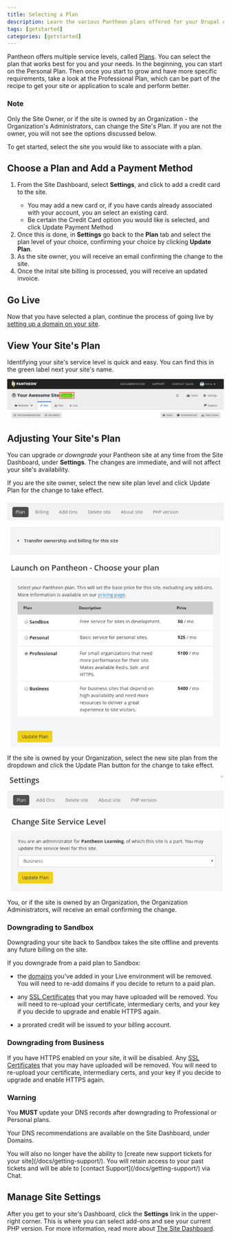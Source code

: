 ```yaml
---
title: Selecting a Plan
description: Learn the various Pantheon plans offered for your Drupal or WordPress sites.
tags: [getstarted]
categories: [getstarted]
---
```

Pantheon offers multiple service levels, called [Plans](/pricing). You can select the plan that works best for you and your needs. In the beginning, you can start on the Personal Plan. Then once you start to grow and have more specific requirements, take a look at the Professional Plan, which can be part of the recipe to get your site or application to scale and perform better.

<div class="alert alert-info" role="alert">
<h3 class="info">Note</h3>
<p>Only the Site Owner, or if the site is owned by an Organization - the Organization's Administrators, can change the Site's Plan. If you are not the owner, you will not see the options discussed below.</p></div>

To get started, select the site you would like to associate with a plan.

## Choose a Plan and Add a Payment Method
<ol>
<li>From the Site Dashboard, select <b>Settings</b>, and click to add a credit card to the site. <br\>
<ul><li>You may add a new card or, if you have cards already associated with your account, you an select an existing card.</li>
<li>Be certain the Credit Card option you would like is selected, and click Update Payment Method </li></ul></li>
<li>Once this is done, in <b>Settings</b> go back to the <b>Plan</b> tab and select the plan level of your choice, confirming your choice by clicking <b>Update Plan</b>.</li>
<li>As the site owner, you will receive an email confirming the change to the site.</li>
<li>Once the inital site billing is processed, you will receive an updated invoice.</li>
</ol>

<!--![Select a plan from dashboard](/source/docs/assets/images/select-a-plan-and-billing.png)-->  

## Go Live
Now that you have selected a plan, continue the process of going live by [setting up a domain on your site](/docs/going-live).

## View Your Site's Plan

Identifying your site's service level is quick and easy. You can find this in the green label next your site's name.

![confirm new plan](/source/docs/assets/images/dashboard/confirm-plan-dashboard.png)

## Adjusting Your Site's Plan

You can upgrade _or downgrade_ your Pantheon site at any time from the Site Dashboard, under **Settings**.
The changes are immediate, and will not affect your site's availability. 

If you are the site owner, select the new site plan level and click Update Plan for the change to take effect.

![update site plan](/source/docs/assets/images/owner-update-site-plan.png)

If the site is owned by your Organization, select the new site plan from the dropdown and click the Update Plan button for the change to take effect.

![update site plan for Org Site](/source/docs/assets/images/org-update-site-plan.png)

You, or if the site is owned by an Organization, the Organization Administrators, will receive an email confirming the change.

### Downgrading to Sandbox 
Downgrading your site back to Sandbox takes the site offline and prevents any future billing on the site.

If you downgrade from a paid plan to Sandbox: <ul>
<li><p>the <a href="/docs/domains">domains</a> you've added in your Live environment will be removed. You will need to re-add domains if you decide to return to a paid plan.</p></li>
<li><p>any <a href="/docs/enable-https">SSL Certificates</a> that you may have uploaded will be removed. You will need to re-upload your certificate, intermediary certs, and your key if you decide to upgrade and enable HTTPS again.</p></li>
<li><p>a prorated credit will be issued to your billing account.</p></li>
</ul>

### Downgrading from Business
If you have HTTPS enabled on your site, it will be disabled. 
Any <a href="/docs/enable-https">SSL Certificates</a> that you may have uploaded will be removed. You will need to re-upload your certificate, intermediary certs, and your key if you decide to upgrade and enable HTTPS again.
<div class="alert alert-danger" role="alert">
<h3 class="info">Warning</h3>
<p>You <b>MUST</b> update your DNS records after downgrading to Professional or Personal plans.</p>
<p>Your DNS recommendations are available on the Site Dashboard, under Domains.</p></div>
You will also no longer have the ability to [create new support tickets for your site](/docs/getting-support/). 
You will retain access to your past tickets and will be able to [contact Support](/docs/getting-support/) via Chat.


## Manage Site Settings

After you get to your site's Dashboard, click the **Settings** link in the upper-right corner. This is where you can select add-ons and see your current PHP version. For more information, read more about [The Site Dashboard](/docs/sites/#settings).
